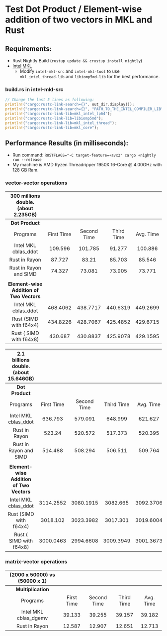 # Test Dot Product / Element-wise addition of two vectors in MKL and Rust

## Requirements:
 - Rust Nightly Build (`rustup update && crustup install nightly`)
 - [Intel MKL](https://software.intel.com/en-us/mkl)
   - Modify `intel-mkl-src` and `intel-mkl-tool` to use `mkl_intel_thread.lib` and `libiomp5md.lib` for the best performance.

### build.rs in intel-mkl-src

``` rust
// Change the last 5 lines as following:
println!("cargo:rustc-link-search={}", out_dir.display());
println!("cargo:rustc-link-search={}", "PATH_TO_THE_INTEL_COMPILER_LIB");
println!("cargo:rustc-link-lib=mkl_intel_lp64");
println!("cargo:rustc-link-lib=libiomp5md");
println!("cargo:rustc-link-lib=mkl_intel_thread");
println!("cargo:rustc-link-lib=mkl_core");
```

## Performance Results (in milliseconds):
 - Run command: `RUSTFLAGS="-C target-feature=+avx2" cargo +nightly run --release`
 - My machine is AMD Ryzen Threadripper 1950X 16-Core @ 4.00GHz with 128 GB Ram.


### vector-vector operations

|                        300 millions double. (about 2.235GB)                |||||
|:------------------------:|:-----------:|:-----------:|:-----------:|:---------:|
|                                   **Dot Product**                         |||||
| Programs                 | First Time  | Second Time | Third Time  | Avg. Time |
| Intel MKL cblas_ddot     |   109.596   |   101.785   |   91.277    |  100.886  |
| Rust in Rayon            |    87.727   |    83.21    |   85.703    |   85.546  |
| Rust in Rayon and SIMD   |    74.327   |    73.081   |   73.905    |   73.771  |
||||||
|                    **Element-wise Addition of Two Vectors**               |||||
| Intel MKL cblas_ddot     |  468.4062   |   438.7717  |   440.6319  |  449.2699 |
| Rust (SIMD with f64x4)   |  434.8226   |   428.7067  |   425.4852  |  429.6715 |
| Rust ( SIMD with f64x8)  |  430.687    |   430.8837  |   425.9078  |  429.1595 |


|                        2.1 billions double. (about 15.646GB)               |||||
|:------------------------:|:-----------:|:-----------:|:-----------:|:---------:|
|                                   **Dot Product**                         |||||
| Programs                 | First Time  | Second Time | Third Time  | Avg. Time |
| Intel MKL cblas_ddot     |   636.793   |   579.091   |  648.999    |  621.627  |
| Rust in Rayon            |   523.24    |   520.572   |  517.373    |  520.395  |
| Rust in Rayon and SIMD   |   514.488   |   508.294   |  506.511    |  509.764  |
||||||
|                    **Element-wise Addition of Two Vectors**               |||||
| Intel MKL cblas_ddot     |  3114.2552  |  3080.1915  |  3082.665   | 3092.3706 |
| Rust (SIMD with f64x4)   |  3018.102   |  3023.3982  |  3017.301   | 3019.6004 |
| Rust ( SIMD with f64x8)  |  3000.0463  |  2994.6608  |  3009.3949  | 3001.3673 |

### matrix-vector operations

|                          (2000 x 50000) vs (50000 x 1)                     |||||
|:------------------------:|:-----------:|:-----------:|:-----------:|:---------:|
|                                **Multiplication**                         |||||
| Programs                 | First Time  | Second Time | Third Time  | Avg. Time |
| Intel MKL cblas_dgemv    |   39.133    |    39.255   |   39.157    |   39.182  |
| Rust in Rayon            |   12.587    |    12.907   |   12.651    |   12.713  |
